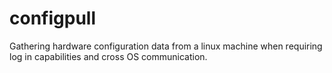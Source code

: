 # configpull
Gathering hardware configuration data from a linux machine when requiring log in capabilities and cross OS communication.
